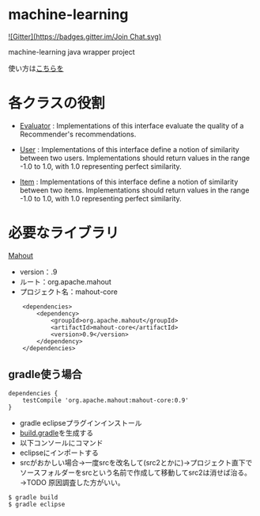 machine-learning
================
[![Gitter](https://badges.gitter.im/Join Chat.svg)](https://gitter.im/pollseed/machine-learning?utm_source=badge&utm_medium=badge&utm_campaign=pr-badge&utm_content=badge)

machine-learning java wrapper project

使い方は[こちらを](https://github.com/pollseed/machine-learning/blob/master/jp/com/pollseed/wrapper/test/HotToUse.java)

# 各クラスの役割

* [Evaluator](https://github.com/pollseed/machine-learning/tree/master/jp/com/pollseed/wrapper/eval) : Implementations of this interface evaluate the quality of a Recommender's recommendations.

* [User](https://github.com/pollseed/machine-learning/tree/master/jp/com/pollseed/wrapper/user) : Implementations of this interface define a notion of similarity between two users. Implementations should return values in the range -1.0 to 1.0, with 1.0 representing perfect similarity.
* [Item](https://github.com/pollseed/machine-learning/tree/master/jp/com/pollseed/wrapper/item) : Implementations of this interface define a notion of similarity between two items. Implementations should return values in the range -1.0 to 1.0, with 1.0 representing perfect similarity.

# 必要なライブラリ

[Mahout](https://mahout.apache.org/)
* version：.9
* ルート：org.apache.mahout
* プロジェクト名：mahout-core

```
    <dependencies>
        <dependency>
            <groupId>org.apache.mahout</groupId>
            <artifactId>mahout-core</artifactId>
            <version>0.9</version>
        </dependency>
    </dependencies>
```    

## gradle使う場合

```
dependencies {
    testCompile 'org.apache.mahout:mahout-core:0.9'
}
```

* gradle eclipseプラグインインストール
* [build.gradle](https://github.com/pollseed/machine-learning/blob/master/build.gradle)を生成する
* 以下コンソールにコマンド
* eclipseにインポートする
* srcがおかしい場合→一度srcを改名して(src2とかに)→プロジェクト直下でソースフォルダーをsrcという名前で作成して移動してsrc2は消せば治る。→TODO 原因調査した方がいい。

```
$ gradle build
$ gradle eclipse
```
